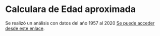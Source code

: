 <h1>Calculara de Edad aproximada</h1>
<p>Se realizó un análisis con datos del año 1957 al 2020
<a href="https://facundo598.github.io/Web1/" rel="nofollow" target="_blank">Se puede acceder desde este enlace</a>.</p>
